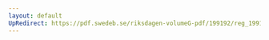 ```yaml
---
layout: default
UpRedirect: https://pdf.swedeb.se/riksdagen-volumeG-pdf/199192/reg_199192/reg_199192_0896.pdf
---
```

